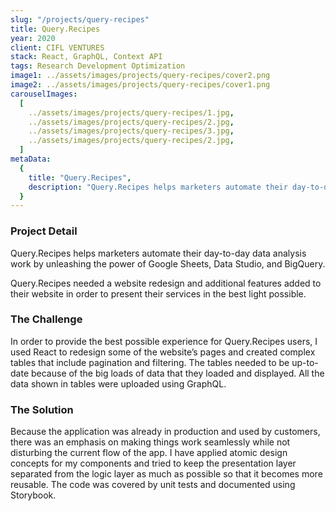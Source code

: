 ```yaml
---
slug: "/projects/query-recipes"
title: Query.Recipes
year: 2020
client: CIFL VENTURES
stack: React, GraphQL, Context API
tags: Research Development Optimization
image1: ../assets/images/projects/query-recipes/cover2.png
image2: ../assets/images/projects/query-recipes/cover1.png
carouselImages:
  [
    ../assets/images/projects/query-recipes/1.jpg,
    ../assets/images/projects/query-recipes/2.jpg,
    ../assets/images/projects/query-recipes/3.jpg,
    ../assets/images/projects/query-recipes/2.jpg,
  ]
metaData:
  {
    title: "Query.Recipes",
    description: "Query.Recipes helps marketers automate their day-to-day data analysis work by unleashing the power of Google Sheets, Data Studio, and BigQuery.",
  }
---
```


<div class='root'>
  <div class='project-detail'>
    <h3>Project Detail</h3>
    <div>
      <p>
        Query.Recipes helps marketers automate their day-to-day data analysis work by unleashing the power of Google Sheets, Data Studio, and BigQuery.
      </p>
      <p>
        Query.Recipes needed a website redesign and additional features added to their website in order to present their services in the best light possible.
      </p>
    </div>
  </div>
  <div class='project-detail'>
    <h3>The Challenge</h3>
    <div>
      <p>
      In order to provide the best possible experience for Query.Recipes users, I used React to redesign some of the website’s pages and created complex tables that include pagination and filtering. The tables needed to be up-to-date because of the big loads of data that they loaded and displayed. All the data shown in tables were uploaded using GraphQL.
      </p>
    </div>
  </div>
  <div class='project-detail'>
    <h3>The Solution</h3>
    <div>
      <p>
      Because the application was already in production and used by customers, there was an emphasis on making things work seamlessly while not disturbing the current flow of the app. I have applied atomic design concepts for my components and tried to keep the presentation layer separated from the logic layer as much as possible so that it becomes more reusable. The code was covered by unit tests and documented using Storybook.
      </p>
    </div>
  </div>
</div>
